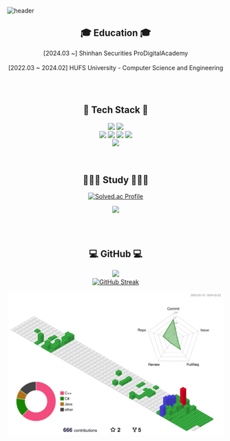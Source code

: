 ![header](https://capsule-render.vercel.app/api?type=waving&color=gradient&height=120&animation=fadeIn&section=footer&text=🚗🚘🚛&fontAlign=70)

<div align="center">
<h2> 🎓 Education 🎓 </h2>

[2024.03 ~]
Shinhan Securities ProDigitalAcademy
<br><br>
[2022.03 ~ 2024.02]
HUFS University - Computer Science and Engineering

<div>

<br><br>




<div align="center">
  <h2> 🌱 Tech Stack 🌱 </h2>
  <img src="https://img.shields.io/badge/-C++-000000?logo=c%2B%2B&style=flat"/>
  <img src="https://img.shields.io/badge/Python-3776AB?style=flat&logo=Python&logoColor=white"/>
<!--   <img src="https://img.shields.io/badge/C-A8B9CC?style=flat-square&logo=C&logoColor=white"/> -->
<!--   <img src="https://img.shields.io/badge/C++-00599C?style=flat-square&logo=C%2B%2B&logoColor=white"/> -->
  <br>
  <img src="https://img.shields.io/badge/HTML-E34F26?style=flat&logo=HTML5&logoColor=white"/>
  <img src="https://img.shields.io/badge/CSS3-1572B6?style=flat-square&logo=css3&logoColor=white"/>
  <img src="https://img.shields.io/badge/JavaScript-F7DF1E?style=flat-square&logo=javascript&logoColor=black"/>
  <img src="https://img.shields.io/badge/React.js-61DAFB?style=flat-square&logo=React&logoColor=white"/>
  <br>
  <img src="https://img.shields.io/badge/MySQL-4479A1?style=flat-square&logo=MySQL&logoColor=white"/>
  
</div>
<br><br>
<div align="center">
  <h2> 👨🏻‍💻 Study 👨🏻‍💻 </h2>
  
</div>

[![Solved.ac Profile](http://mazassumnida.wtf/api/v2/generate_badge?boj=yjh777)](https://solved.ac/yjh777/)

<img src="https://github-readme-stats.vercel.app/api/top-langs/?username=YangJinHyeok&exclude_repo=dkssud8150.github.io&layout=compact&theme=tokyonight" />

<br><br>

<div align="center">
  <h2> 💻 GitHub 💻 </h2>

</div>

<img src="https://github-readme-stats.vercel.app/api?username=YangJinHyeok&theme=tokyonight&show_icons=true" width="42%" /><br>
[![GitHub Streak](https://github-readme-streak-stats.herokuapp.com/?user=YangJinHyeok&theme=tokyonight)](https://git.io/streak-stats)




![](./profile-3d-contrib/profile-gitblock.svg)
